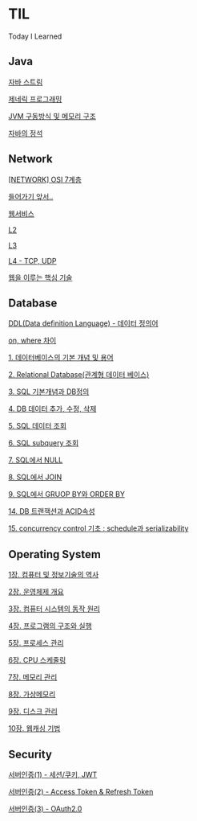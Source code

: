 # TIL

Today I Learned

## Java

[자바 스트림](https://github.com/jerry3269/TIL/blob/main/java/%5BJAVA%5D%20%EC%9E%90%EB%B0%94%20%EC%8A%A4%ED%8A%B8%EB%A6%BC.md)

[제네릭 프로그래밍](https://github.com/jerry3269/TIL/blob/main/java/%5BJAVA%5D%20%EC%A0%9C%EB%84%A4%EB%A6%AD%20%ED%94%84%EB%A1%9C%EA%B7%B8%EB%9E%98%EB%B0%8D.md)

[JVM 구동방식 및 메모리 구조](https://south-leopard-b1c.notion.site/JVM-8ae9ffeabe474ecfa898a311113c494a?pvs=4)

[자바의 정석](https://south-leopard-b1c.notion.site/d17cb02c577c4132bbef99e56084a09e)

## Network

[[NETWORK] OSI 7계층](https://github.com/jerry3269/TIL/blob/main/network/%5BNETWORK%5D%20OSI%207%EA%B3%84%EC%B8%B5.md)

[들어가기 앞서..](https://no-effort-no-gain.tistory.com/94)

[웹서비스](https://no-effort-no-gain.tistory.com/95)

[L2](https://no-effort-no-gain.tistory.com/96)

[L3](https://south-leopard-b1c.notion.site/L3-d605d01185d44981813d6323bd55b3f2?pvs=4)

[L4 - TCP, UDP](https://south-leopard-b1c.notion.site/L4-08fd79de96484eb6905f6c3bb1d37f97?pvs=4)

[웹을 이루는 핵심 기술](https://south-leopard-b1c.notion.site/2762ed2570ad4ea99a66026fdc18c6d1?pvs=4)

## Database

[DDL(Data definition Language) - 데이터 정의어](https://github.com/jerry3269/TIL/blob/main/database/%5BDATABASE%5D%20DDL%2C%20DML%2C%20DCL.md)

[on, where 차이](https://github.com/jerry3269/TIL/blob/main/database/%5BDATABASE%5D%20on%2C%20where%20%EC%B0%A8%EC%9D%B4.md)

[1. 데이터베이스의 기본 개념 및 용어](https://south-leopard-b1c.notion.site/1-1321bd0245ba454b9d25df4610187688?pvs=4)

[2. Relational Database(관계형 데이터 베이스)](https://south-leopard-b1c.notion.site/2-Relational-Database-3b5d7f4f83754cdd902d9514f690fed2?pvs=4) <br>

[3. SQL 기본개념과 DB정의](https://south-leopard-b1c.notion.site/3-SQL-DB-5f2a934502d64cf3b3a8003eac3c1523?pvs=4) <br>

[4. DB 데이터 추가, 수정, 삭제](https://south-leopard-b1c.notion.site/4-DB-a89c134e0ceb473d9fa36ae44aa938fd?pvs=4) <br>

[5. SQL 데이터 조회](https://south-leopard-b1c.notion.site/5-SQL-cb13b96dae614a9a8cf43ac95c62e1f9?pvs=4) <br>

[6. SQL subquery 조회](https://south-leopard-b1c.notion.site/6-SQL-subquery-76d62c8c907148c2a339155a789ad6e1?pvs=4) <br>

[7. SQL에서 NULL](https://south-leopard-b1c.notion.site/7-SQL-NULL-6db18f348e1e4500bb78d73b2d06c8d1?pvs=4) <br>

[8. SQL에서 JOIN](https://south-leopard-b1c.notion.site/8-SQL-JOIN-932aa225ba5a4cab8c1e116fe3eb1bfd?pvs=4) <br>

[9. SQL에서 GRUOP BY와 ORDER BY](https://south-leopard-b1c.notion.site/9-SQL-GRUOP-BY-ORDER-BY-83f42b45802445ccb7d702fa45898cd7?pvs=4) <br>

[14. DB 트랜잭션과 ACID속성](https://south-leopard-b1c.notion.site/14-DB-ACID-5d07b254acf445c8971771b8cd2eacdd?pvs=4) <br>

[15. concurrency control 기초 : schedule과 serializability](https://south-leopard-b1c.notion.site/15-concurrency-control-schedule-serializability-e45ad4b560a94ffa98acaf699030c79a?pvs=4) <br>

## Operating System

[1장. 컴퓨터 및 정보기술의 역사](https://south-leopard-b1c.notion.site/1-36655a45d75c4b3fa518225a2ffa17ac?pvs=4)

[2장. 운영체제 개요](https://south-leopard-b1c.notion.site/2-ce6fbc63af4a481d95180cddee0fdf38?pvs=4)

[3장. 컴퓨터 시스템의 동작 원리](https://south-leopard-b1c.notion.site/3-d1441ea41c154dcf98639b1b2d5adefa?pvs=4)

[4장. 프로그램의 구조와 실행](https://south-leopard-b1c.notion.site/4-152cf4af774240a7b9bb04974511a6fb?pvs=4)

[5장. 프로세스 관리](https://south-leopard-b1c.notion.site/5-434546a2b9884635ae852a498c15627b?pvs=4)

[6장. CPU 스케줄링](https://south-leopard-b1c.notion.site/6-CPU-bfe9e3c3cde64483805431e483178e9e?pvs=4)

[7장. 메모리 관리](https://south-leopard-b1c.notion.site/7-c7f44f15b1324741a43bfe739647b2d3?pvs=4)

[8장. 가상메모리](https://south-leopard-b1c.notion.site/8-c1aa4252af234de0a71ef322b13b90d7?pvs=4)

[9장. 디스크 관리](https://south-leopard-b1c.notion.site/9-0c66e28bb1644e3cabd05f5967c0773e?pvs=4)

[10장. 웹캐싱 기법](https://south-leopard-b1c.notion.site/10-0953c8761bed426d9c2f5e18577e8e0b?pvs=4)

## Security

[서버인증(1) - 세션/쿠키, JWT](https://github.com/jerry3269/TIL/blob/main/server/%EC%84%9C%EB%B2%84%EC%9D%B8%EC%A6%9D(1)%20-%20%EC%BF%A0%ED%82%A4%2C%20JWT.md)

[서버인증(2) - Access Token & Refresh Token](https://github.com/jerry3269/TIL/blob/main/server/%EC%84%9C%EB%B2%84%EC%9D%B8%EC%A6%9D(2)%20-%20Access%20Token%20%26%20Refresh%20Token.md)

[서버인증(3) - OAuth2.0](https://github.com/jerry3269/TIL/blob/main/server/%EC%84%9C%EB%B2%84%EC%9D%B8%EC%A6%9D(3)%20-%20OAuth2.0.md)
